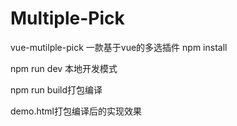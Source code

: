 # Multiple-Pick
vue-mutilple-pick 一款基于vue的多选插件
npm install 

npm run dev 本地开发模式

npm run build打包编译 

demo.html打包编译后的实现效果
